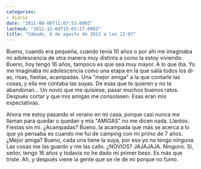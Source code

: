 ```yaml
---
categories:
- diario
date: "2011-08-06T11:07:53.000Z"
lastmod: "2011-11-04T15:03:27.000Z"
title: "Sábado, 6 de agosto de 2011 a las 12:07"
---
```


Bueno, cuando era pequeña, cuando tení­a 10 años o por ahí­ me imaginaba mi adolescencia de otra manera muy distinta a como la estoy viviendo. Bueno, hoy tengo 16 años, tampoco es que sea muy mayor. A lo que iba. Yo me imaginaba mi adolescencia como una etapa en la que salí­a todos los dí­as, risas, fiestas, acampadas. Una "mejor amiga" a la que contarle las cosas, y ella me contaba las suyas. De esas que te quieren y no te abandonan... Un novio que me quisiese, pasar muchos buenos ratos. Después cortar y que mis amigas me consolasen. Esas eran mis expectativas.

Ahora me estoy pasando el verano en mi casa, porque casi nunca me llaman para quedar o quedan y mis "AMIGAS" no me dicen nada. Llantos. Fiestas sin mí­. ¿Acampadas? Bueno, la acampada que más se acerca  a lo que yo pensaba es cuando me fui de camping con mi primo de 7 años. ¿Mejor amiga? Bueno, cada una tiene la suya, por eso yo no tengo ninguna. Las cosas me las guardo y me las callo. ¿NOVIOS? JAJAJAJA. Ninguno. Sí­, señor, tengo 16 años y todaví­a no he dado mi primer beso. Es más que triste.
Ah, y después viene la gente que se rí­e de mi porque no fumo.